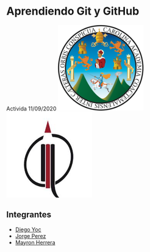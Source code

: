 # Aprendiendo Git y GitHub
Activida 11/09/2020
<img src="imagenes/Logousac.png" width="225" height="225">
![](/imagenes/LogoEFPEM.jpg)

## Integrantes
* [Diego Yoc](/diegoyoc.html)
* [Jorge Perez](/jorgeperez.html/)
* [Mayron Herrera](/mayronherrera.html/)


